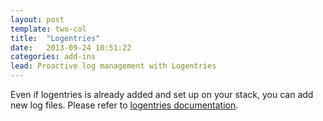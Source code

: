```yaml
---
layout: post
template: two-col
title:  "Logentries"
date:   2013-09-24 10:51:22
categories: add-ins
lead: Proactive log management with Logentries
---
```



Even if logentries is already added and set up on your stack, you can add new log files.
Please refer to [logentries documentation](https://logentries.com/doc/agent/#installation).
